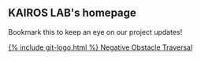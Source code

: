 ## KAIROS LAB's homepage

Bookmark this to keep an eye on our project updates!

          
<a href="https://kairoslaboratory.github.io/traversing-negative-obstacles/" title="Negative Obstacle Traversal" class="gitbutton pill">
      <span class="icon medium">
        {% include git-logo.html %}
      </span>
      Negative Obstacle Traversal
</a> 
